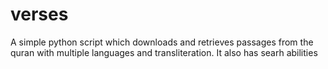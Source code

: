 # verses
A simple python script which downloads and retrieves passages from the quran with multiple languages and transliteration. It also has searh abilities

